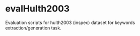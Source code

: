 # evalHulth2003
Evaluation scripts for hulth2003 (inspec) dataset for keywords extraction/generation task.
